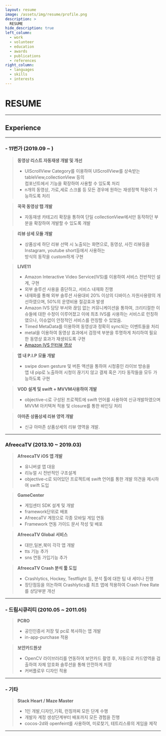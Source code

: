 ```yaml
---
layout: resume
image: /assets/img/resume/profile.png
description: >
  RESUME
hide_description: true
left_column:
  - work
  - volunteer
  - education
  - awards
  - publications
  - references
right_column:
  - languages
  - skills
  - interests
---
```


# RESUME

<!--author-->

___

## Experience  

___
### - 11번가  (2019.09 ~  ) 

> **동영상 리스트 자동재생 개발 및 개선**  
> - UIScrollView Category를 이용하여 UIScrollView를 상속받는 tableView,collectionView 등의  
>   컴포넌트에서 기능을 확장하여 사용할 수 있도록 처리
> - n개의 동영상, 가로,세로 스크롤 등 모든 경우에 원하는 재생정책 적용이 가능하도록 처리  

> **꾹꾹 동영상 탭 개발**  
> - 자동재생 카테고리 확장을 통하여 단일 collectionView에서만 동작하던 부분을 확장하여 개발할 수 있도록 개발  

> **리뷰 상세 모듈 개발**  
> - 상품상세 하단 리뷰 선택 시 노출되는 화면으로, 동영상, 사진 리뷰등을 Instagram, youtube short등에서 사용하는  
>   방식의 동작을 custom하게 구현  

> **LIVE11** 
> - Amazon Interactive Video Service(IVS)를 이용하여 서비스 전반적인 설계, 구현
> - 외부 솔루션 사용을 중단하고, 서비스 내재화 진행
> - 내재화를 통해 외부 솔루션 사용대비 20% 이상의 디바이스 자원사용량의 개선하였으며, 50%의 운영비용 절감효과 발생
> - Amazon IVS 담당 부서와 끊임 없는 커뮤니케이션을 통하여, 크리티컬한 이슈들에 대한 수정이 이루어졌고
>   이에 최초 IVS를 사용하는 서비스로 런칭하였으나, 이슈없이 안정적인 서비스를 런칭할 수 있었음.
> - Timed MetaData를 이용하여 동영상과 정확히 sync되는 이벤트들을 처리  
> - metal을 이용하여 동영상 효과에서 검정색 부분을 투명하게 처리하여 필요한 동영상 효과가 재생되도록 구현  
> - [Amazon IVS 인터뷰 영상](https://youtu.be/r2C55NCpd9k)  


> **앱 내 P.I.P 모듈 개발**  
> - swipe down gesture 및 버튼 액션을 통하여 시청중인 라이브 방송을   
>   앱 내 pip로 노출하여 시청이 끊기지 않고 결제 혹은 기타 동작들을 모두 가능하도록 구현  


> **VOD 설계 및 swift + MVVM사용하여 개발** 
> - objective-c로 구성된 프로젝트에 swift 언어를 사용하여 신규개발하였으며 MVVM 아키텍쳐 적용 및 closure를 통한 바인딩 처리  


> **아마존 상품상세 리뷰 영역 개발**  
> - 신규 아마존 상품상세의 리뷰 영역을 개발.  


___
### AfreecaTV (2013.10 ~ 2019.03)   

> **AfreecaTV iOS  앱 개발**
> - 유니버셜 앱 대응
> - 리뉴얼 시 전반적인 구조설계
> - objective-c로 되어있던 프로젝트에 swift 언어를 통한 개발 의견을 제시하여 swift 도입   

> **GameCenter**
> - 게임센터 SDK 설계 및 개발
> - framework단위로 배포
> - AfreecaTV 계정으로 각종 모바일 게임 연동
> - Framework 연동 가이드 문서 작성 및 배포   

> **AfreecaTV Global 서비스**
> - 대만,일본,북미 각각 앱 개발
> - tts 기능 추가
> - sns 연동 가입기능 추가   

> **AfreecaTV Crash 분석 툴 도입**
> - Crashlytics, Hockey, Testflight 등, 분석 툴에 대한 팀 내 세미나 진행
> - 장단점등을 의논하여 Crashlytics를 최초 앱에 적용하여 Crash Free Rate를 상당부분 개선   

___
### - 드림시큐리티  (2010.05 ~  2011.05)   

> **PCRO**
> - 공인인증서 저장 및 pc로 복사하는 앱 개발
> - in-app-purchase 적용   

> **보안카드원샷**
> - OpenCV 라이브러리를 연동하여 보안카드 촬영 후, 자동으로 카드영역을 검출하여 자체 암호화 솔루션을 통해 안전하게 저장
> - 커버플로우 디자인 적용   

___
### - 기타   

> **Stack Heart / Maze Master**
> - 1인 개발,디자인,기획, 런칭까찌 모든 단계 수행
> - 개발자 계정 생성단계부터 배포까지 모든 경험을 진행
> - cocos-2d와 openfeint를 사용하여, 미로찾기, 테트리스류의 게임을 제작   

___
